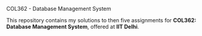 COL362 - Database Management System

This repository contains my solutions to then five assignments for **COL362: Database Management System**, offered at **IIT Delhi**.